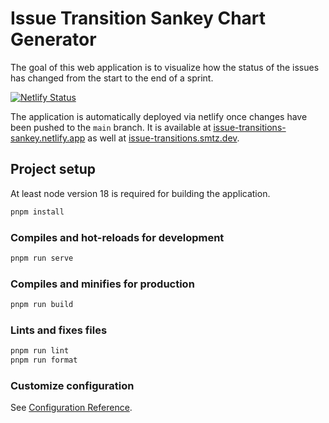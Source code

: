 # Issue Transition Sankey Chart Generator

The goal of this web application is to visualize how the status of the
issues has changed from the start to the end of a sprint.

[![Netlify Status](https://api.netlify.com/api/v1/badges/24321a99-f976-4e83-9d15-0d140ce7453b/deploy-status)](https://app.netlify.com/sites/issue-transitions-sankey/deploys)

The application is automatically deployed via netlify once changes have been pushed to the `main` branch.
It is available at [issue-transitions-sankey.netlify.app](https://issue-transitions-sankey.netlify.app) as well
at [issue-transitions.smtz.dev](https://issue-transitions.smtz.dev).

## Project setup

At least node version 18 is required for building the application.

```bash
pnpm install
```

### Compiles and hot-reloads for development

```bash
pnpm run serve
```

### Compiles and minifies for production

```bash
pnpm run build
```

### Lints and fixes files

```bash
pnpm run lint
pnpm run format
```

### Customize configuration

See [Configuration Reference](https://cli.vuejs.org/config/).
